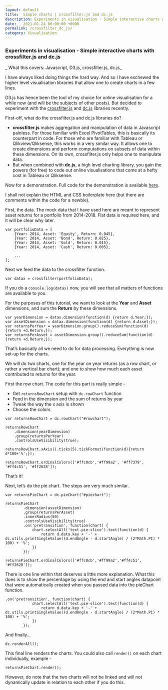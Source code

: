 ```yaml
---
layout: default
title:  Simple charts | crossfilter.js and dc.js
description: Experiments in visualisation - Simple interactive charts with crossfilter.js and dc.js
date:   2021-01-24 00:00:00 +0000
permalink: /crossfilter_dc_js/
category: Visualisation
---
```

### Experiments in visualisation - Simple interactive charts with crossfilter.js and dc.js

_ What this covers: Javascript, D3.js, crossfilter.js, dc.js_

I have always liked doing things the hard way. And so I have eschewed the higher level visualisation libraries that allow one to create charts in a few lines.

D3.js has hence been the tool of my choice for online visualisation for a while now (and will be the subjects of other posts). But decided to experiment with the [crossfilter.js][1] and [dc.js][2] libraries recently.

First-off, what do the crossfilter.js and dc.js libraries do?
- **crossfilter.js** makes aggregation and manipulation of data in Javascript painless. For those familiar with Excel PivotTables, this is basically its counterpart in code. For those who are familiar with Tableau or Qlikview/Qliksense, this works in a very similar way. It allows one to create dimensions and perform computations on subsets of data within these dimensions. On its own, crossfilter.js only helps one to manipulate data.
- But when combined with **dc.js**, a high level charting library, you gain the powers (for free) to code out online visualisations that come at a hefty cost in Tableau or Qliksense.

Now for a demonstration. Full code for the demonstration is available [here][3].

I shall not explain the HTML and CSS boilerplate here (but there are comments within the code for a newbie).

First, the data. The mock data that I have used here are meant to represent asset returns for a portfolio from 2014-2018. Flat data is required here, and it will be clear why later.
```
var portfolioData = [
    {Year: 2014, Asset: 'Equity', Return: 0.045},
    {Year: 2014, Asset: 'Bond', Return: 0.025},
    {Year: 2014, Asset: 'Gold', Return: 0.015},
    {Year: 2014, Asset: 'Cash', Return: 0.005},

    ...
];
```
Next we feed the data to the crossfilter function.
```
var datax = crossfilter(portfolioData);
```

If you do a `console.log(datax)` now, you will see that all matters of functions are available to you.

For the purposes of this tutorial, we want to look at the **Year** and **Asset** dimensions, and sum the **Return** by these dimensions.
```
var yearDimension = datax.dimension(function(d) {return d.Year;});
var assetDimension = datax.dimension(function(d) {return d.Asset;});
var returnsPerYear = yearDimension.group().reduceSum(function(d) {return +d.Return;});
var returnsPerAsset = assetDimension.group().reduceSum(function(d) {return +d.Return;});
```

That’s basically all we need to do for data processing. Everything is now set-up for the charts.

We will do two charts, one for the year on year returns (as a row chart, or rather a vertical bar chart); and one to show how much each asset contributed to returns for the year.

First the row chart. The code for this part is really simple -
- Get `returnsRowChart` setup with `dc.rowChart` function
- Feed in the dimension and the sum of returns by year
- Tweak the way the x axis is shown
- Choose the colors
```
var returnsRowChart = dc.rowChart("#rowchart");

returnsRowChart
    .dimension(yearDimension)
    .group(returnsPerYear)
    .controlsUseVisibility(true);

returnsRowChart.xAxis().ticks(5).tickFormat(function(d){return d*100+'%';});

returnsRowChart.ordinalColors(['#ffc0cb','#ff99a2', '#ff7379', '#ff4c51', '#ff2628']);
```

That’s it!

Next, let’s do the pie chart. The steps are very much similar. 
```
var returnsPieChart = dc.pieChart("#piechart");

returnsPieChart
        .dimension(assetDimension)
        .group(returnsPerAsset)
        .innerRadius(50)
        .controlsUseVisibility(true)
        .on('pretransition', function(chart) {
            chart.selectAll('text.pie-slice').text(function(d) {
                return d.data.key + '-' + dc.utils.printSingleValue((d.endAngle - d.startAngle) / (2*Math.PI) * 100) + '%';
            })
        });

returnsPieChart.ordinalColors(['#ffc0cb','#ff99a2','#ff4c51', '#ff2628']);
```

There is one line within that deserves a little more explanation. What this does is to show the percentage by using the end and start angles datapoint that were automatically created when you passed data into the pieChart function.
```
.on('pretransition', function(chart) {
            chart.selectAll('text.pie-slice').text(function(d) {
                return d.data.key + '-' + dc.utils.printSingleValue((d.endAngle - d.startAngle) / (2*Math.PI) * 100) + '%';
            })
        });
```
And finally…
```
dc.renderAll();
```

This final line renders the charts. You could also call `render()` on each chart individually, example -
```
returnsPieChart.render();
```

However, do note that the two charts will not be linked and will not dynamically update in relation to each other if you do this.

[1]:	http://square.github.io/crossfilter/
[2]:	http://dc-js.github.io/dc.js/
[3]:	https://github.com/playgrdstar/crossfilter_dc_demo